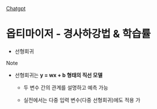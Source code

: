 [Chatgpt](https://chatgpt.com/?model=auto)

# 옵티마이저 - 경사하강법 & 학습률

- 선형회귀
> [!NOTE]
  - 선형회귀는 **y = wx + b 형태의 직선 모델**
 
	- 두 변수 간의 관계를 설명하고 예측 가능
    
	- 실전에서는 다중 입력 변수(다중 선형회귀)에도 적용 가